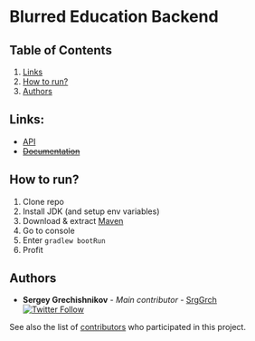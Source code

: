 # Blurred Education Backend

## Table of Contents
 1. [Links](#links)
 2. [How to run?](#how-to-run)
 3. [Authors](#authors)
 
## Links:
- [API](https://bluredu-backend.herokuapp.com/)
- [~~Documentation~~](https://bluredu-backend.herokuapp.com/swagger-ui.html#/)

## How to run?
1. Clone repo
2. Install JDK (and setup env variables)
3. Download & extract [Maven](https://maven.apache.org/download.cgi)
4. Go to console
5. Enter `gradlew bootRun`  
6. Profit


## Authors
* **Sergey Grechishnikov** - *Main contributor* - [SrgGrch](https://github.com/SrgGrch)  
[![Twitter Follow](https://img.shields.io/twitter/follow/SrgGrch.svg?style=social&label=Follow)](https://twitter.com/srggrch)

See also the list of [contributors](https://github.com/blurtech/event-sharing-backend/contributors) who participated in this project.